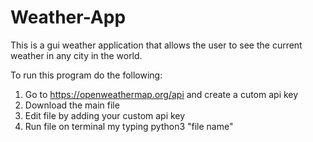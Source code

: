 # Weather-App

This is a gui weather application that allows the user to see the current weather in any city in the world.

To run this program do the following:
1. Go to https://openweathermap.org/api and create a cutom api key
2. Download the main file
3. Edit file by adding your custom api key
4. Run file on terminal my typing python3 "file name"
